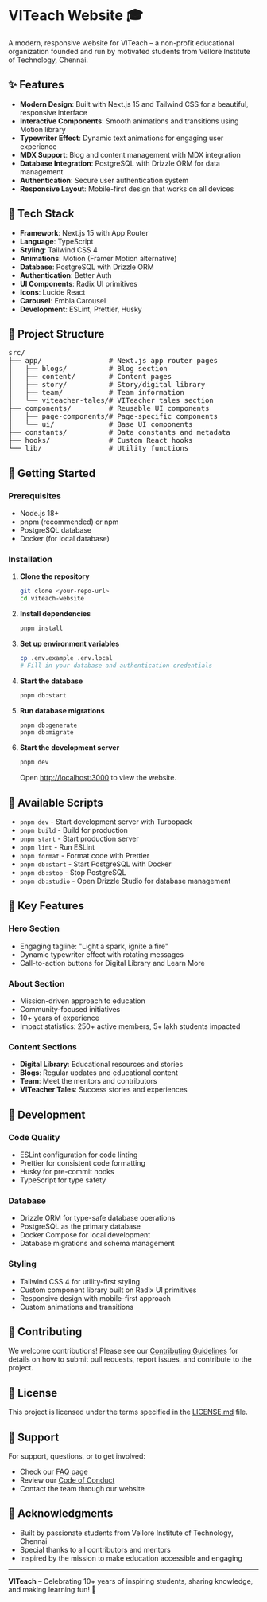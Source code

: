 # VITeach Website 🎓

A modern, responsive website for VITeach – a non-profit educational organization founded and run by motivated students from Vellore Institute of Technology, Chennai.

## ✨ Features

- **Modern Design**: Built with Next.js 15 and Tailwind CSS for a beautiful, responsive interface
- **Interactive Components**: Smooth animations and transitions using Motion library
- **Typewriter Effect**: Dynamic text animations for engaging user experience
- **MDX Support**: Blog and content management with MDX integration
- **Database Integration**: PostgreSQL with Drizzle ORM for data management
- **Authentication**: Secure user authentication system
- **Responsive Layout**: Mobile-first design that works on all devices

## 🚀 Tech Stack

- **Framework**: Next.js 15 with App Router
- **Language**: TypeScript
- **Styling**: Tailwind CSS 4
- **Animations**: Motion (Framer Motion alternative)
- **Database**: PostgreSQL with Drizzle ORM
- **Authentication**: Better Auth
- **UI Components**: Radix UI primitives
- **Icons**: Lucide React
- **Carousel**: Embla Carousel
- **Development**: ESLint, Prettier, Husky

## 📁 Project Structure

<pre>
src/
├── app/                # Next.js app router pages
│   ├── blogs/          # Blog section
│   ├── content/        # Content pages
│   ├── story/          # Story/digital library
│   ├── team/           # Team information
│   └── viteacher-tales/# VITeacher tales section
├── components/         # Reusable UI components
│   ├── page-components/# Page-specific components
│   └── ui/             # Base UI components
├── constants/          # Data constants and metadata
├── hooks/              # Custom React hooks
└── lib/                # Utility functions
</pre>

## 🏁 Getting Started

### Prerequisites

- Node.js 18+
- pnpm (recommended) or npm
- PostgreSQL database
- Docker (for local database)

### Installation

1. **Clone the repository**

   ```bash
   git clone <your-repo-url>
   cd viteach-website
   ```

2. **Install dependencies**

   ```bash
   pnpm install
   ```

3. **Set up environment variables**

   ```bash
   cp .env.example .env.local
   # Fill in your database and authentication credentials
   ```

4. **Start the database**

   ```bash
   pnpm db:start
   ```

5. **Run database migrations**

   ```bash
   pnpm db:generate
   pnpm db:migrate
   ```

6. **Start the development server**

   ```bash
   pnpm dev
   ```

   Open [http://localhost:3000](http://localhost:3000) to view the website.

## 📜 Available Scripts

- `pnpm dev` - Start development server with Turbopack
- `pnpm build` - Build for production
- `pnpm start` - Start production server
- `pnpm lint` - Run ESLint
- `pnpm format` - Format code with Prettier
- `pnpm db:start` - Start PostgreSQL with Docker
- `pnpm db:stop` - Stop PostgreSQL
- `pnpm db:studio` - Open Drizzle Studio for database management

## 🎯 Key Features

### Hero Section

- Engaging tagline: "Light a spark, ignite a fire"
- Dynamic typewriter effect with rotating messages
- Call-to-action buttons for Digital Library and Learn More

### About Section

- Mission-driven approach to education
- Community-focused initiatives
- 10+ years of experience
- Impact statistics: 250+ active members, 5+ lakh students impacted

### Content Sections

- **Digital Library**: Educational resources and stories
- **Blogs**: Regular updates and educational content
- **Team**: Meet the mentors and contributors
- **VITeacher Tales**: Success stories and experiences

## 🔧 Development

### Code Quality

- ESLint configuration for code linting
- Prettier for consistent code formatting
- Husky for pre-commit hooks
- TypeScript for type safety

### Database

- Drizzle ORM for type-safe database operations
- PostgreSQL as the primary database
- Docker Compose for local development
- Database migrations and schema management

### Styling

- Tailwind CSS 4 for utility-first styling
- Custom component library built on Radix UI primitives
- Responsive design with mobile-first approach
- Custom animations and transitions

## 🌟 Contributing

We welcome contributions! Please see our [Contributing Guidelines](CONTRIBUTING.md) for details on how to submit pull requests, report issues, and contribute to the project.

## 📄 License

This project is licensed under the terms specified in the [LICENSE.md](LICENSE.md) file.

## 🤝 Support

For support, questions, or to get involved:

- Check our [FAQ page](/faq)
- Review our [Code of Conduct](CODE_OF_CONDUCT.md)
- Contact the team through our website

## 🙏 Acknowledgments

- Built by passionate students from Vellore Institute of Technology, Chennai
- Special thanks to all contributors and mentors
- Inspired by the mission to make education accessible and engaging

---

**VITeach** – Celebrating 10+ years of inspiring students, sharing knowledge, and making learning fun! 🎉
